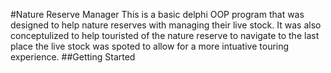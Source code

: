 #Nature Reserve Manager
This is a basic delphi OOP program that was designed to help nature reserves with managing their live stock. It was also conceptulized to help touristed of the nature reserve to navigate to the last place the live stock was spoted to allow for a more intuative touring experience.
##Getting Started
